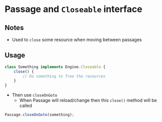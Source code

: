 # Passage and `Closeable` interface

## Notes
* Used to `close` some resource when moving between passages

## Usage
```ts
class Something implements Engine.Closeable {
	close() {
		// Do something to free the resources
	}
}
```
* Then use `closeOnGoto`
	* When Passage will reload/change then this `close()` method will be called
```ts
Passage.closeOnGoto(something);
```